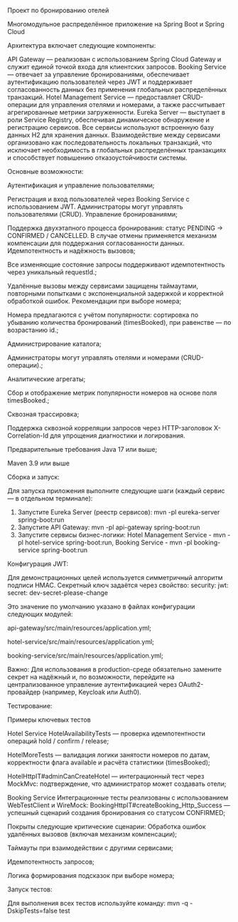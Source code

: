 Проект по бронированию отелей

Многомодульное распределённое приложение на Spring Boot и Spring Cloud

Архитектура включает следующие компоненты:

API Gateway — реализован с использованием Spring Cloud Gateway и служит единой точкой входа для клиентских запросов.
Booking Service — отвечает за управление бронированиями, обеспечивает аутентификацию пользователей через JWT и поддерживает согласованность данных без применения глобальных распределённых транзакций.
Hotel Management Service — предоставляет CRUD-операции для управления отелями и номерами, а также рассчитывает агрегированные метрики загруженности.
Eureka Server — выступает в роли Service Registry, обеспечивая динамическое обнаружение и регистрацию сервисов.
Все сервисы используют встроенную базу данных H2 для хранения данных. Взаимодействие между сервисами организовано как последовательность локальных транзакций, что исключает необходимость в глобальных распределённых транзакциях и способствует повышению отказоустойчивости системы.


Основные возможности:

Аутентификация и управление пользователями;

Регистрация и вход пользователей через Booking Service с использованием JWT. Администраторы могут управлять пользователями (CRUD).
Управление бронированиями;

Поддержка двухэтапного процесса бронирования: статус PENDING → CONFIRMED / CANCELLED. В случае отмены применяется механизм компенсации для поддержания согласованности данных.
Идемпотентность и надёжность вызовов;

Все изменяющие состояние запросы поддерживают идемпотентность через уникальный requestId.;

Удалённые вызовы между сервисами защищены таймаутами, повторными попытками с экспоненциальной задержкой и корректной обработкой ошибок.
Рекомендации при выборе номера;

Номера предлагаются с учётом популярности: сортировка по убыванию количества бронирований (timesBooked), при равенстве — по возрастанию id.;

Администрирование каталога;

Администраторы могут управлять отелями и номерами (CRUD-операции).;

Аналитические агрегаты;

Сбор и отображение метрик популярности номеров на основе поля timesBooked.;

Сквозная трассировка;

Поддержка сквозной корреляции запросов через HTTP-заголовок X-Correlation-Id для упрощения диагностики и логирования.

Предварительные требования
Java 17 или выше;

Maven 3.9 или выше

Сборка и запуск:

Для запуска приложения выполните следующие шаги (каждый сервис — в отдельном терминале):

1. Запустите Eureka Server (реестр сервисов): mvn -pl eureka-server spring-boot:run
2. Запустите API Gateway: mvn -pl api-gateway spring-boot:run
3. Запустите сервисы бизнес-логики: Hotel Management Service - mvn -pl hotel-service spring-boot:run, Booking Service - mvn -pl booking-service spring-boot:run


Конфигурация JWT:

Для демонстрационных целей используется симметричный алгоритм подписи HMAC. Секретный ключ задаётся через свойство:
security:
  jwt:
    secret: dev-secret-please-change


Это значение по умолчанию указано в файлах конфигурации следующих модулей:

api-gateway/src/main/resources/application.yml;

hotel-service/src/main/resources/application.yml;

booking-service/src/main/resources/application.yml;

Важно: Для использования в production-среде обязательно замените секрет на надёжный и, по возможности, перейдите на централизованное управление аутентификацией через OAuth2-провайдер (например, Keycloak или Auth0). 




Тестирование:

Примеры ключевых тестов

Hotel Service
HotelAvailabilityTests — проверка идемпотентности операций hold / confirm / release;

HotelMoreTests — валидация логики занятости номеров по датам, корректности флага available и расчёта статистики (timesBooked);

HotelHttpIT#adminCanCreateHotel — интеграционный тест через MockMvc: подтверждение, что администратор может создавать отели;

Booking Service
Интеграционные тесты реализованы с использованием WebTestClient и WireMock:
BookingHttpIT#createBooking_Http_Success — успешный сценарий создания бронирования со статусом CONFIRMED;

Покрыты следующие критические сценарии:
Обработка ошибок удалённых вызовов (включая механизм компенсации);

Таймауты при взаимодействии с другими сервисами;

Идемпотентность запросов;

Логика формирования подсказок при выборе номера;

Запуск тестов:

Для выполнения всех тестов используйте команду:
mvn -q -DskipTests=false test

